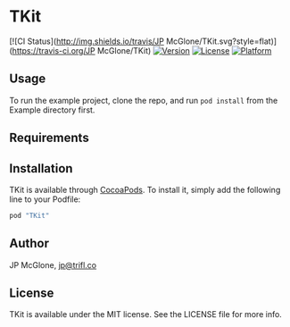 # TKit

[![CI Status](http://img.shields.io/travis/JP McGlone/TKit.svg?style=flat)](https://travis-ci.org/JP McGlone/TKit)
[![Version](https://img.shields.io/cocoapods/v/TKit.svg?style=flat)](http://cocoapods.org/pods/TKit)
[![License](https://img.shields.io/cocoapods/l/TKit.svg?style=flat)](http://cocoapods.org/pods/TKit)
[![Platform](https://img.shields.io/cocoapods/p/TKit.svg?style=flat)](http://cocoapods.org/pods/TKit)

## Usage

To run the example project, clone the repo, and run `pod install` from the Example directory first.

## Requirements

## Installation

TKit is available through [CocoaPods](http://cocoapods.org). To install
it, simply add the following line to your Podfile:

```ruby
pod "TKit"
```

## Author

JP McGlone, jp@trifl.co

## License

TKit is available under the MIT license. See the LICENSE file for more info.
